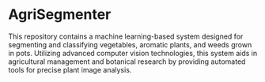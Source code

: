 # AgriSegmenter
This repository contains a machine learning-based system designed for segmenting and classifying vegetables, aromatic plants, and weeds grown in pots. Utilizing advanced computer vision technologies, this system aids in agricultural management and botanical research by providing automated tools for precise plant image analysis.
